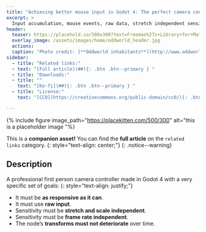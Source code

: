 ```yaml
---
title: "Achieving better mouse input in Godot 4: The perfect camera controller"
excerpt: >
  Input accumulation, mouse events, raw data, stretch independent sensitivity... and why you **never** multiply mouse input by *delta*
header:
  teaser: https://placehold.co/500x300?text=Freeman%27s+Library+for+Material+Maker
  overlay_image: /assets/images/home/oddworld_header.jpg
  actions:
  caption: "Photo credit: [**Oddworld inhabitants**](http://www.oddworld.com/)"
sidebar:
  - title: "Related links:"
  - text: "[Full article](##){: .btn .btn--primary } "
  - title: "Downloads:"
  - title: ""
    text: "[Ko-fi](##){: .btn .btn--primary } "
  - title: "License:"
    text: "[CC0](https://creativecommons.org/public-domain/cc0/){: .btn .btn--primary} "

---
```

{% include figure image_path="https://placekitten.com/500/300" alt="this is a placeholder image "%}

This is a **companion asset!** You can find the **full article** on the `related links` category.
{: style="text-align: center;"}
{: .notice--warning}

## Description
A professional first person camera controller made in Godot 4 with a very specific set of goals:
{: style="text-align: justify;"}

* It must be **as responsive as it can**.
* It must use **raw input**.
* Sensitivity must be **stretch and scale independent**.
* Sensitivity must be **frame rate independent**.
* The node’s **transforms must not deteriorate** over time.
